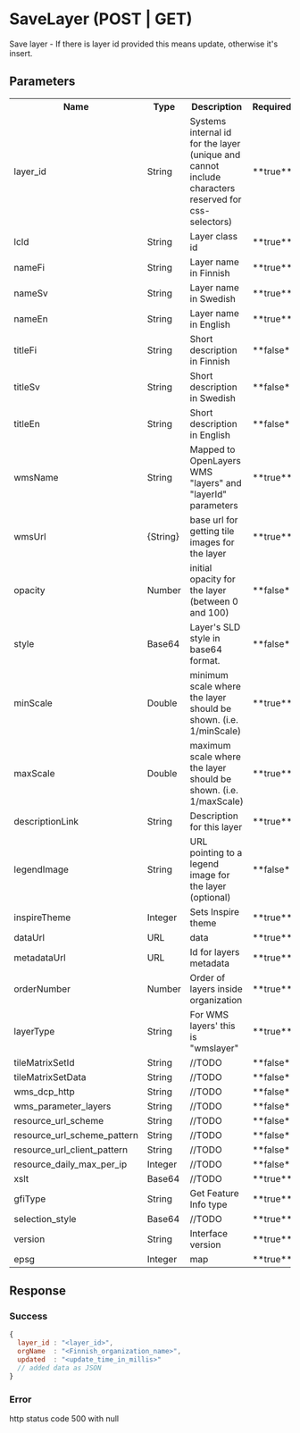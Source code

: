 # SaveLayer (POST | GET)
Save layer - If there is layer id provided this means update, otherwise it's insert.

## Parameters
<table>
  <tr>
    <th>Name</th>
    <th>Type</th>
    <th>Description</th>
    <th>Required?</th>
  </tr>
  <tr>
    <td>layer_id</td>
    <td>String</td>
    <td>Systems internal id for the layer (unique and cannot include characters reserved for css-selectors)</td>
    <td>**true**</td>
  </tr>
  <tr>
    <td>lcId</td>
    <td>String</td>
    <td>Layer class id</td>
    <td>**true**</td>
  </tr>
  <tr>
    <td>nameFi</td>
    <td>String</td>
    <td>Layer name in Finnish</td>
    <td>**true**</td>
  </tr>
  <tr>
    <td>nameSv</td>
    <td>String</td>
    <td>Layer name in Swedish</td>
    <td>**true**</td>
  </tr>
  <tr>
    <td>nameEn</td>
    <td>String</td>
    <td>Layer name in English</td>
    <td>**true**</td>
  </tr>
  <tr>
    <td>titleFi</td>
    <td>String</td>
    <td>Short description in Finnish</td>
    <td>**false**</td>
  </tr>
  <tr>
    <td>titleSv</td>
    <td>String</td>
    <td>Short description in Swedish</td>
    <td>**false**</td>
  </tr>
  <tr>
    <td>titleEn</td>
    <td>String</td>
    <td>Short description in English</td>
    <td>**false**</td>
  </tr>
  <tr>
    <td>wmsName</td>
    <td>String</td>
    <td>Mapped to OpenLayers WMS "layers" and "layerId" parameters</td>
    <td>**true**</td>
  </tr>
  <tr>
    <td>wmsUrl</td>
    <td>{String}</td>
    <td>base url for getting tile images for the layer</td>
    <td>**true**</td>
  </tr>
  <tr>
    <td>opacity</td>
    <td>Number</td>
    <td>initial opacity for the layer (between 0 and 100)</td>
    <td>**false**</td>
  </tr>
  <tr>
    <td>style</td>
    <td>Base64</td>
    <td>Layer's SLD style in base64 format.</td>
    <td>**false**</td>
  </tr>
  <tr>
    <td>minScale</td>
    <td>Double</td>
    <td>minimum scale where the layer should be shown. (i.e. 1/minScale)</td>
    <td>**true**</td>
  </tr>
  <tr>
    <td>maxScale</td>
    <td>Double</td>
    <td>maximum scale where the layer should be shown. (i.e. 1/maxScale)</td>
    <td>**true**</td>
  </tr>
  <tr>
    <td>descriptionLink</td>
    <td>String</td>
    <td>Description for this layer</td>
    <td>**true**</td>
  </tr>
  <tr>
    <td>legendImage</td>
    <td>String</td>
    <td>URL pointing to a legend image for the layer (optional)</td>
    <td>**false**</td>
  </tr>
  <tr>
    <td>inspireTheme</td>
    <td>Integer</td>
    <td>Sets Inspire theme</td>
    <td>**true**</td>
  </tr>
  <tr>
    <td>dataUrl</td>
    <td>URL</td>
    <td>data</td>
    <td>**true**</td>
  </tr>
  <tr>
    <td>metadataUrl</td>
    <td>URL</td>
    <td>Id for layers metadata</td>
    <td>**true**</td>
  </tr>
  <tr>
    <td>orderNumber</td>
    <td>Number</td>
    <td>Order of layers inside organization</td>
    <td>**true**</td>
  </tr>
  <tr>
    <td>layerType</td>
    <td>String</td>
    <td>For WMS layers' this is "wmslayer"</td>
    <td>**true**</td>
  </tr>
  <tr>
    <td>tileMatrixSetId</td>
    <td>String</td>
    <td>//TODO</td>
    <td>**false**</td>
  </tr>
  <tr>
    <td>tileMatrixSetData</td>
    <td>String</td>
    <td>//TODO</td>
    <td>**false**</td>
  </tr>
  <tr>
    <td>wms_dcp_http</td>
    <td>String</td>
    <td>//TODO</td>
    <td>**false**</td>
  </tr>
  <tr>
    <td>wms_parameter_layers</td>
    <td>String</td>
    <td>//TODO</td>
    <td>**false**</td>
  </tr>
  <tr>
    <td>resource_url_scheme</td>
    <td>String</td>
    <td>//TODO</td>
    <td>**false**</td>
  </tr>
  <tr>
    <td>resource_url_scheme_pattern</td>
    <td>String</td>
    <td>//TODO</td>
    <td>**false**</td>
  </tr>
  <tr>
    <td>resource_url_client_pattern</td>
    <td>String</td>
    <td>//TODO</td>
    <td>**false**</td>
  </tr>
  <tr>
    <td>resource_daily_max_per_ip</td>
    <td>Integer</td>
    <td>//TODO</td>
    <td>**false**</td>
  </tr>
  <tr>
    <td>xslt</td>
    <td>Base64</td>
    <td>//TODO</td>
    <td>**true**</td>
  </tr>
  <tr>
    <td>gfiType</td>
    <td>String</td>
    <td>Get Feature Info type</td>
    <td>**true**</td>
  </tr>
  <tr>
    <td>selection_style</td>
    <td>Base64</td>
    <td>//TODO</td>
    <td>**true**</td>
  </tr>
  <tr>
    <td>version</td>
    <td>String</td>
    <td>Interface version</td>
    <td>**true**</td>
  </tr>
  <tr>
    <td>epsg</td>
    <td>Integer</td>
    <td>map </td>
    <td>**true**</td>
  </tr>
</table>


## Response

### Success
```javascript
{
  layer_id : "<layer_id>",
  orgName  : "<Finnish_organization_name>",
  updated  : "<update_time_in_millis>"
  // added data as JSON
}
```

### Error
http status code 500 with null
